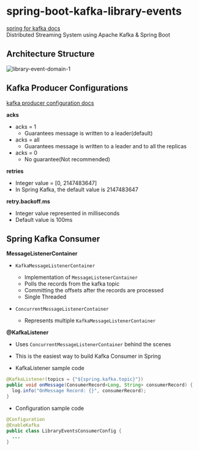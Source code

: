 # spring-boot-kafka-library-events
[spring for kafka docs](https://docs.spring.io/spring-kafka/docs/2.6.1/reference/html/#reference)  
Distributed Streaming System using Apache Kafka &amp; Spring Boot

## Architecture Structure

<a><img src="https://i.ibb.co/0m4pm53/library-event-domain-1.png" alt="library-event-domain-1" border="0"></a>

## Kafka Producer Configurations
[kafka producer configuration docs](https://kafka.apache.org/documentation/#producerconfigs)

**acks**

- acks = 1
  - Guarantees message is written to a leader(default)
- acks = all
  - Guarantees message is written to a leader and to all the replicas
- acks = 0
  - No guarantee(Not recommended)

**retries**

- Integer value = [0, 2147483647]
- In Spring Kafka, the default value is 2147483647

**retry.backoff.ms**

- Integer value represented in milliseconds
- Default value is 100ms

## Spring Kafka Consumer

**MessageListenerContainer**

- ```KafkaMessageListenerContainer```
  - Implementation of ```MessageListenerContainer```
  - Polls the records from the kafka topic
  - Committing the offsets after the records are processed
  - Single Threaded
  
- ```ConcurrentMessageListenerContainer```
  - Represents multiple ```KafkaMessageListenerContainer```

**@KafkaListener**

- Uses ```ConcurrentMessageListenerContainer``` behind the scenes
- This is the easiest way to build Kafka Consumer in Spring

- KafkaListener sample code
```java
@KafkaListener(topics = {"${spring.kafka.topic}"})
public void onMessage(ConsumerRecord<Long, String> consumerRecord) {
  log.info("OnMessage Record: {}", consumerRecord);
}
```

- Configuration sample code
```java
@Configuration
@EnableKafka
public class LibraryEventsConsumerConfig {
  ...
}
```
